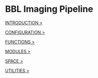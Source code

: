 BBL Imaging Pipeline
====================

[INTRODUCTION >](%%BASEURL/intro.html)

[CONFIGURATION >](%%BASEURL/config/index.html)

[FUNCTIONS >](%%BASEURL/functions/index.html)

[MODULES >](%%BASEURL/modules/index.html)

[SPACE >](%%BASEURL/space/index.html)

[UTILITIES >](%%BASEURL/utils/index.html)
